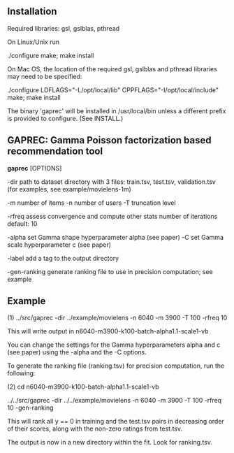 Installation
------------

Required libraries: gsl, gslblas, pthread

On Linux/Unix run

 ./configure
 make; make install

On Mac OS, the location of the required gsl, gslblas and pthread
libraries may need to be specified:

 ./configure LDFLAGS="-L/opt/local/lib" CPPFLAGS="-I/opt/local/include"
 make; make install

The binary 'gaprec' will be installed in /usr/local/bin unless a
different prefix is provided to configure. (See INSTALL.)

GAPREC: Gamma Poisson factorization based recommendation tool
--------------------------------------------------------------

**gaprec** [OPTIONS]

   -dir <string>    path to dataset directory with 3 files:
   		    train.tsv, test.tsv, validation.tsv
		    (for examples, see example/movielens-1m)
 
   -m <int>	  number of items
   -n <int>	  number of users
   -T <int>	  truncation level
   
   -rfreq <int>	  assess convergence and compute other stats 
   		  <int> number of iterations
		  default: 10

   -alpha         set Gamma shape hyperparameter alpha (see paper)
   -C             set Gamma scale hyperparameter c     (see paper)

   -label         add a tag to the output directory

   -gen-ranking	  generate ranking file to use in precision 
   		  computation; see example		  


Example
--------

(1) ../src/gaprec -dir ../example/movielens -n 6040 -m 3900  -T 100 -rfreq 10 

This will write output in n6040-m3900-k100-batch-alpha1.1-scale1-vb

You can change the settings for the Gamma hyperparameters alpha and c (see paper) using the -alpha and the -C options.

To generate the ranking file (ranking.tsv) for precision computation, run the following:

(2) cd n6040-m3900-k100-batch-alpha1.1-scale1-vb

../../src/gaprec -dir ../../example/movielens -n 6040 -m 3900  -T 100 -rfreq 10 -gen-ranking

This will rank all y == 0 in training and the test.tsv pairs in
decreasing order of their scores, along with the non-zero ratings from
test.tsv.

The output is now in a new directory within the fit. Look for ranking.tsv.

